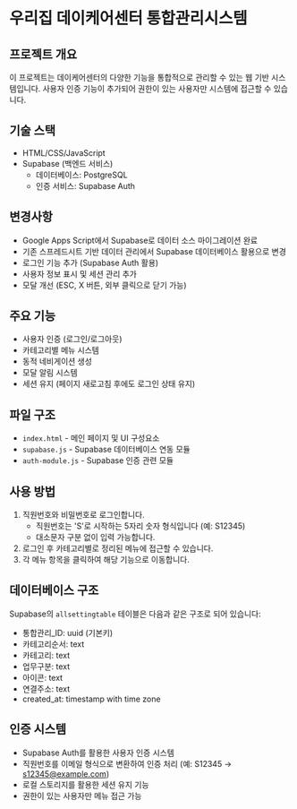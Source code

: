 # 우리집 데이케어센터 통합관리시스템

## 프로젝트 개요

이 프로젝트는 데이케어센터의 다양한 기능을 통합적으로 관리할 수 있는 웹 기반 시스템입니다. 사용자 인증 기능이 추가되어 권한이 있는 사용자만 시스템에 접근할 수 있습니다.

## 기술 스택

- HTML/CSS/JavaScript
- Supabase (백엔드 서비스)
  - 데이터베이스: PostgreSQL
  - 인증 서비스: Supabase Auth

## 변경사항

- Google Apps Script에서 Supabase로 데이터 소스 마이그레이션 완료
- 기존 스프레드시트 기반 데이터 관리에서 Supabase 데이터베이스 활용으로 변경
- 로그인 기능 추가 (Supabase Auth 활용)
- 사용자 정보 표시 및 세션 관리 추가
- 모달 개선 (ESC, X 버튼, 외부 클릭으로 닫기 가능)

## 주요 기능

- 사용자 인증 (로그인/로그아웃)
- 카테고리별 메뉴 시스템
- 동적 네비게이션 생성
- 모달 알림 시스템
- 세션 유지 (페이지 새로고침 후에도 로그인 상태 유지)

## 파일 구조

- `index.html` - 메인 페이지 및 UI 구성요소
- `supabase.js` - Supabase 데이터베이스 연동 모듈
- `auth-module.js` - Supabase 인증 관련 모듈

## 사용 방법

1. 직원번호와 비밀번호로 로그인합니다.
   - 직원번호는 'S'로 시작하는 5자리 숫자 형식입니다 (예: S12345)
   - 대소문자 구분 없이 입력 가능합니다.
2. 로그인 후 카테고리별로 정리된 메뉴에 접근할 수 있습니다.
3. 각 메뉴 항목을 클릭하여 해당 기능으로 이동합니다.

## 데이터베이스 구조

Supabase의 `allsettingtable` 테이블은 다음과 같은 구조로 되어 있습니다:

- 통합관리\_ID: uuid (기본키)
- 카테고리순서: text
- 카테고리: text
- 업무구분: text
- 아이콘: text
- 연결주소: text
- created_at: timestamp with time zone

## 인증 시스템

- Supabase Auth를 활용한 사용자 인증 시스템
- 직원번호를 이메일 형식으로 변환하여 인증 처리 (예: S12345 → s12345@example.com)
- 로컬 스토리지를 활용한 세션 유지 기능
- 권한이 있는 사용자만 메뉴 접근 가능
